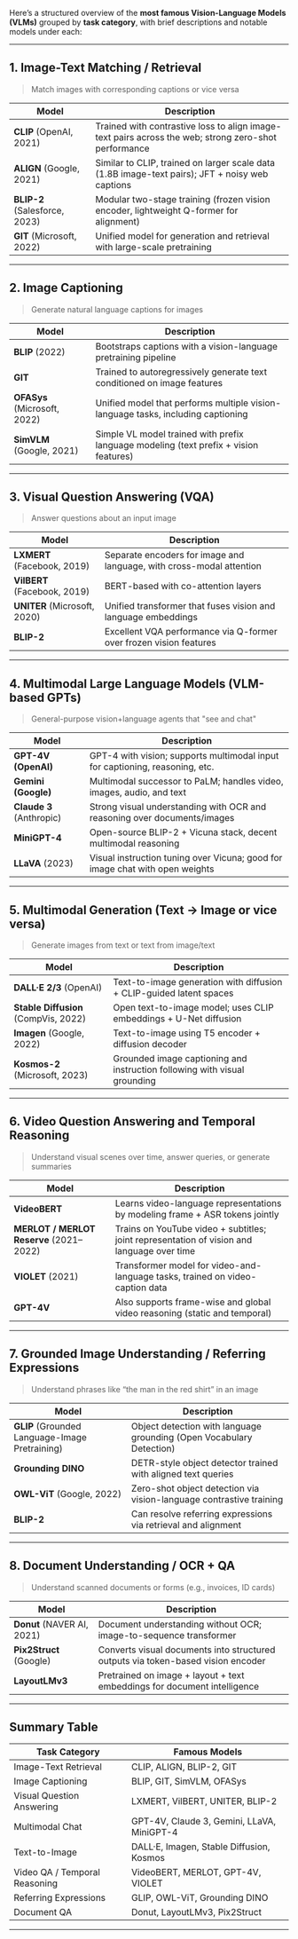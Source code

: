 Here’s a structured overview of the **most famous Vision-Language Models (VLMs)** grouped by **task category**, with brief descriptions and notable models under each:

---

##  **1. Image-Text Matching / Retrieval**

> Match images with corresponding captions or vice versa

| Model                         | Description                                                                                          |
| ----------------------------- | ---------------------------------------------------------------------------------------------------- |
| **CLIP** (OpenAI, 2021)       | Trained with contrastive loss to align image-text pairs across the web; strong zero-shot performance |
| **ALIGN** (Google, 2021)      | Similar to CLIP, trained on larger scale data (1.8B image-text pairs); JFT + noisy web captions      |
| **BLIP-2** (Salesforce, 2023) | Modular two-stage training (frozen vision encoder, lightweight Q-former for alignment)               |
| **GIT** (Microsoft, 2022)     | Unified model for generation and retrieval with large-scale pretraining                              |

---

##  **2. Image Captioning**

> Generate natural language captions for images

| Model                        | Description                                                                           |
| ---------------------------- | ------------------------------------------------------------------------------------- |
| **BLIP** (2022)              | Bootstraps captions with a vision-language pretraining pipeline                       |
| **GIT**                      | Trained to autoregressively generate text conditioned on image features               |
| **OFASys** (Microsoft, 2022) | Unified model that performs multiple vision-language tasks, including captioning      |
| **SimVLM** (Google, 2021)    | Simple VL model trained with prefix language modeling (text prefix + vision features) |

---

##  **3. Visual Question Answering (VQA)**

> Answer questions about an input image

| Model                        | Description                                                          |
| ---------------------------- | -------------------------------------------------------------------- |
| **LXMERT** (Facebook, 2019)  | Separate encoders for image and language, with cross-modal attention |
| **VilBERT** (Facebook, 2019) | BERT-based with co-attention layers                                  |
| **UNITER** (Microsoft, 2020) | Unified transformer that fuses vision and language embeddings        |
| **BLIP-2**                   | Excellent VQA performance via Q-former over frozen vision features   |

---

##  **4. Multimodal Large Language Models (VLM-based GPTs)**

> General-purpose vision+language agents that "see and chat"

| Model                    | Description                                                                  |
| ------------------------ | ---------------------------------------------------------------------------- |
| **GPT-4V (OpenAI)**      | GPT-4 with vision; supports multimodal input for captioning, reasoning, etc. |
| **Gemini (Google)**      | Multimodal successor to PaLM; handles video, images, audio, and text         |
| **Claude 3** (Anthropic) | Strong visual understanding with OCR and reasoning over documents/images     |
| **MiniGPT-4**            | Open-source BLIP-2 + Vicuna stack, decent multimodal reasoning               |
| **LLaVA** (2023)         | Visual instruction tuning over Vicuna; good for image chat with open weights |

---

##  **5. Multimodal Generation (Text → Image or vice versa)**

> Generate images from text or text from image/text

| Model                                | Description                                                               |
| ------------------------------------ | ------------------------------------------------------------------------- |
| **DALL·E 2/3** (OpenAI)              | Text-to-image generation with diffusion + CLIP-guided latent spaces       |
| **Stable Diffusion** (CompVis, 2022) | Open text-to-image model; uses CLIP embeddings + U-Net diffusion          |
| **Imagen** (Google, 2022)            | Text-to-image using T5 encoder + diffusion decoder                        |
| **Kosmos-2** (Microsoft, 2023)       | Grounded image captioning and instruction following with visual grounding |

---

##  **6. Video Question Answering and Temporal Reasoning**

> Understand visual scenes over time, answer queries, or generate summaries

| Model                                   | Description                                                                                |
| --------------------------------------- | ------------------------------------------------------------------------------------------ |
| **VideoBERT**                           | Learns video-language representations by modeling frame + ASR tokens jointly               |
| **MERLOT / MERLOT Reserve** (2021–2022) | Trains on YouTube video + subtitles; joint representation of vision and language over time |
| **VIOLET** (2021)                       | Transformer model for video-and-language tasks, trained on video-caption data              |
| **GPT-4V**                              | Also supports frame-wise and global video reasoning (static and temporal)                  |

---

##  **7. Grounded Image Understanding / Referring Expressions**

> Understand phrases like “the man in the red shirt” in an image

| Model                                          | Description                                                          |
| ---------------------------------------------- | -------------------------------------------------------------------- |
| **GLIP** (Grounded Language-Image Pretraining) | Object detection with language grounding (Open Vocabulary Detection) |
| **Grounding DINO**                             | DETR-style object detector trained with aligned text queries         |
| **OWL-ViT** (Google, 2022)                     | Zero-shot object detection via vision-language contrastive training  |
| **BLIP-2**                                     | Can resolve referring expressions via retrieval and alignment        |

---

##  **8. Document Understanding / OCR + QA**

> Understand scanned documents or forms (e.g., invoices, ID cards)

| Model                      | Description                                                                      |
| -------------------------- | -------------------------------------------------------------------------------- |
| **Donut** (NAVER AI, 2021) | Document understanding without OCR; image-to-sequence transformer                |
| **Pix2Struct** (Google)    | Converts visual documents into structured outputs via token-based vision encoder |
| **LayoutLMv3**             | Pretrained on image + layout + text embeddings for document intelligence         |

---

##  Summary Table

| Task Category                 | Famous Models                              |
| ----------------------------- | ------------------------------------------ |
| Image-Text Retrieval          | CLIP, ALIGN, BLIP-2, GIT                   |
| Image Captioning              | BLIP, GIT, SimVLM, OFASys                  |
| Visual Question Answering     | LXMERT, VilBERT, UNITER, BLIP-2            |
| Multimodal Chat               | GPT-4V, Claude 3, Gemini, LLaVA, MiniGPT-4 |
| Text-to-Image                 | DALL·E, Imagen, Stable Diffusion, Kosmos   |
| Video QA / Temporal Reasoning | VideoBERT, MERLOT, GPT-4V, VIOLET          |
| Referring Expressions         | GLIP, OWL-ViT, Grounding DINO              |
| Document QA                   | Donut, LayoutLMv3, Pix2Struct              |

---

